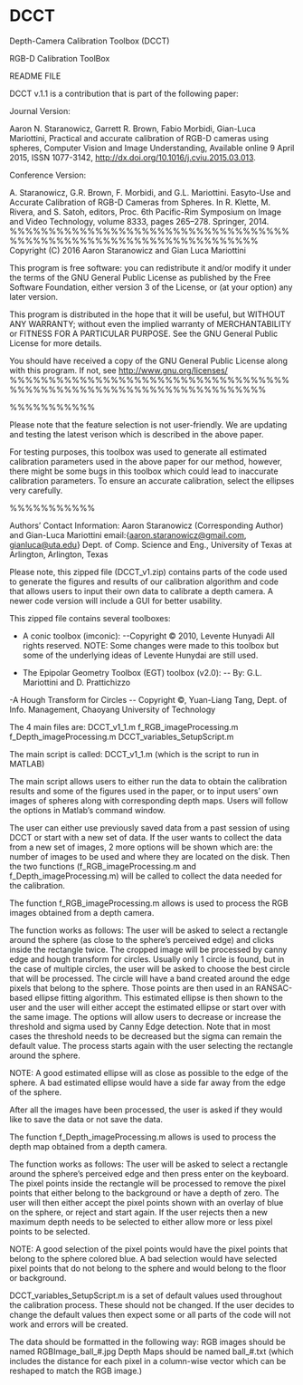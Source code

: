 # DCCT
Depth-Camera Calibration Toolbox (DCCT)

RGB-D Calibration ToolBox


README FILE


DCCT v.1.1 is a contribution that is part of the following paper:

Journal Version:

Aaron N. Staranowicz, Garrett R. Brown, Fabio Morbidi, Gian-Luca Mariottini, Practical and accurate calibration of RGB-D cameras using spheres, Computer Vision and Image Understanding, Available online 9 April 2015, ISSN 1077-3142, http://dx.doi.org/10.1016/j.cviu.2015.03.013.

Conference Version:

A. Staranowicz, G.R. Brown, F. Morbidi, and G.L. Mariottini. Easyto-Use and Accurate Calibration of RGB-D Cameras from Spheres. In R. Klette, M. Rivera, and S. Satoh, editors, Proc. 6th Pacific-Rim Symposium on Image and Video Technology, volume 8333, pages 265–278. Springer, 2014. 
%%%%%%%%%%%%%%%%%%%%%%%%%%%%%%%%%%%%%%%%%%%%%%%%%%%%%%%%%%%%%%%%%%%%
Copyright (C) 2016 Aaron Staranowicz and Gian Luca Mariottini

This program is free software: you can redistribute it and/or modify
it under the terms of the GNU General Public License as published by
the Free Software Foundation, either version 3 of the License, or
(at your option) any later version.

This program is distributed in the hope that it will be useful,
but WITHOUT ANY WARRANTY; without even the implied warranty of
MERCHANTABILITY or FITNESS FOR A PARTICULAR PURPOSE.  See the
GNU General Public License for more details.

You should have received a copy of the GNU General Public License
along with this program.  If not, see <http://www.gnu.org/licenses/>
%%%%%%%%%%%%%%%%%%%%%%%%%%%%%%%%%%%%%%%%%%%%%%%%%%%%%%%%%%%%%%%%%%%%%


%%%%%%%%%%%

Please note that the feature selection is not user-friendly.  We are updating and testing the latest verison which is described in the above paper.  

For testing purposes, this toolbox was used to generate all estimated calibration parameters used in the above paper for our method, however, there might be some bugs in this toolbox which could lead to inaccurate calibration parameters.  To ensure an accurate calibration, select the ellipses very carefully.

%%%%%%%%%%%

Authors’ Contact Information:
Aaron Staranowicz (Corresponding Author) and Gian-Luca Mariottini
email:{aaron.staranowicz@gmail.com, gianluca@uta.edu}
Dept. of Comp. Science and Eng., University of Texas at Arlington, Arlington, Texas

Please note, this zipped file (DCCT_v1.zip) contains parts of the code used to generate the figures and results of our calibration algorithm and code that allows users to input their own data to calibrate a depth camera.  A newer code version will include a GUI for better usability. 

This zipped file contains several toolboxes:
- A conic toolbox (imconic):
  --Copyright © 2010, Levente Hunyadi All rights reserved. NOTE:  Some changes were made to this toolbox but some of the underlying ideas of Levente Hunydai are still used.

- The Epipolar Geometry Toolbox  (EGT)  toolbox (v2.0):
  -- By: G.L. Mariottini and D. Prattichizzo

-A Hough Transform for Circles 
 -- Copyright ©, Yuan-Liang Tang, Dept. of Info. Management, Chaoyang University of Technology


The 4 main files are:
 DCCT_v1_1.m
f_RGB_imageProcessing.m
f_Depth_imageProcessing.m
DCCT_variables_SetupScript.m

The main script is called:  DCCT_v1_1.m   (which is the script to run in MATLAB)

The main script allows users to either run the data to obtain the calibration results and some of the figures used in the paper, or to input users’ own images of spheres along with corresponding depth maps.  Users will follow the options in Matlab’s command window.  

The user can either use previously saved data from a past session of using DCCT or start with a new set of data.  If the user wants to collect the data from a new set of images, 2 more options will be shown which are:  the number of images to be used and where they are located on the disk.  Then the two functions (f_RGB_imageProcessing.m and f_Depth_imageProcessing.m) will be called to collect the data needed for the calibration.

The function f_RGB_imageProcessing.m allows is used to process the RGB images obtained from a depth camera. 

The function works as follows:   The user will be asked to select a rectangle around the sphere (as close to the sphere’s perceived edge) and clicks inside the rectangle twice.  The cropped image will be processed by canny edge and hough transform for circles.  Usually only 1 circle is found, but in the case of multiple circles, the user will be asked to choose the best circle that will be processed.  The circle will have a band created around the edge pixels that belong to the sphere.  Those points are then used in an RANSAC-based ellipse fitting algorithm.  This estimated ellipse is then shown to the user and the user will either accept the estimated ellipse or start over with the same image.  The options will allow users to decrease or increase the threshold and sigma used by Canny Edge detection.  Note that in most cases the threshold needs to be decreased but the sigma can remain the default value.  The process starts again with the user selecting the rectangle around the sphere. 

NOTE:  A good estimated ellipse will as close as possible to the edge of the sphere.  A bad estimated ellipse would have a side far away from the edge of the sphere.

After all the images have been processed, the user is asked if they would like to save the data or not save the data.


The function f_Depth_imageProcessing.m allows is used to process the depth map obtained from a depth camera. 

The function works as follows:  The user will be asked to select a rectangle around the sphere’s perceived edge and then press enter on the keyboard.  The pixel points inside the rectangle will be processed to remove the pixel points that either belong to the background or have a depth of zero.  The user will then either accept the pixel points shown with an overlay of blue on the sphere, or reject and start again.  If the user rejects then a new maximum depth needs to be selected to either allow more or less pixel points to be selected.

NOTE:  A good selection of the pixel points would have the pixel points that belong to the sphere colored blue.  A bad selection would have selected pixel points that do not belong to the sphere and would belong to the floor or background.

DCCT_variables_SetupScript.m is a set of default values used throughout the calibration process.  These should not be changed.  If the user decides to change the default values then expect some or all parts of the code will not work and errors will be created.  


The data should be formatted in the following way:
RGB images should be named RGBImage_ball_#.jpg
Depth Maps should be named ball_#.txt (which includes the distance for each pixel in a column-wise vector which can be reshaped to match the RGB image.)
